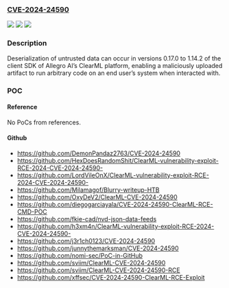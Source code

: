 ### [CVE-2024-24590](https://cve.mitre.org/cgi-bin/cvename.cgi?name=CVE-2024-24590)
![](https://img.shields.io/static/v1?label=Product&message=ClearML&color=blue)
![](https://img.shields.io/static/v1?label=Version&message=n%2Fa&color=blue)
![](https://img.shields.io/static/v1?label=Vulnerability&message=CWE-502%20Deserialization%20of%20Untrusted%20Data&color=brighgreen)

### Description

Deserialization of untrusted data can occur in versions 0.17.0 to 1.14.2 of the client SDK of Allegro AI’s ClearML platform, enabling a maliciously uploaded artifact to run arbitrary code on an end user’s system when interacted with.

### POC

#### Reference
No PoCs from references.

#### Github
- https://github.com/DemonPandaz2763/CVE-2024-24590
- https://github.com/HexDoesRandomShit/ClearML-vulnerability-exploit-RCE-2024-CVE-2024-24590-
- https://github.com/LordVileOnX/ClearML-vulnerability-exploit-RCE-2024-CVE-2024-24590-
- https://github.com/Milamagof/Blurry-writeup-HTB
- https://github.com/OxyDeV2/ClearML-CVE-2024-24590
- https://github.com/diegogarciayala/CVE-2024-24590-ClearML-RCE-CMD-POC
- https://github.com/fkie-cad/nvd-json-data-feeds
- https://github.com/h3xm4n/ClearML-vulnerability-exploit-RCE-2024-CVE-2024-24590-
- https://github.com/j3r1ch0123/CVE-2024-24590
- https://github.com/junnythemarksman/CVE-2024-24590
- https://github.com/nomi-sec/PoC-in-GitHub
- https://github.com/sviim/ClearML-CVE-2024-24590
- https://github.com/sviim/ClearML-CVE-2024-24590-RCE
- https://github.com/xffsec/CVE-2024-24590-ClearML-RCE-Exploit


